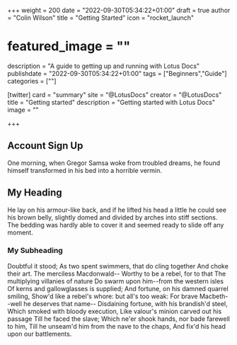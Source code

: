 +++
weight = 200
date = "2022-09-30T05:34:22+01:00"
draft = true
author = "Colin Wilson"
title = "Getting Started"
icon = "rocket_launch"
# featured_image = ""
description = "A guide to getting up and running with Lotus Docs"
publishdate = "2022-09-30T05:34:22+01:00"
tags = ["Beginners","Guide"]
categories = [""]

[twitter]
  card = "summary"
  site = "@LotusDocs"
  creator = "@LotusDocs"
  title = "Getting started"
  description = "Getting started with Lotus Docs"
  image = ""

+++

## Account Sign Up

One morning, when Gregor Samsa woke from troubled dreams, he found himself transformed in his bed into a horrible vermin.

## My Heading

He lay on his armour-like back, and if he lifted his head a little he could see his brown belly, slightly domed and divided by arches into stiff sections. The bedding was hardly able to cover it and seemed ready to slide off any moment.

### My Subheading

Doubtful it stood;
As two spent swimmers, that do cling together
And choke their art. The merciless Macdonwald--
Worthy to be a rebel, for to that
The multiplying villanies of nature
Do swarm upon him--from the western isles
Of kerns and gallowglasses is supplied;
And fortune, on his damned quarrel smiling,
Show'd like a rebel's whore: but all's too weak:
For brave Macbeth--well he deserves that name--
Disdaining fortune, with his brandish'd steel,
Which smoked with bloody execution,
Like valour's minion carved out his passage
Till he faced the slave;
Which ne'er shook hands, nor bade farewell to him,
Till he unseam'd him from the nave to the chaps,
And fix'd his head upon our battlements.